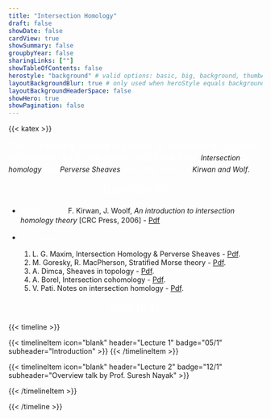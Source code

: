 ```yaml
---
title: "Intersection Homology"
draft: false
showDate: false
cardView: true
showSummary: false
groupbyYear: false
sharingLinks: [""]
showTableOfContents: false
herostyle: "background" # valid options: basic, big, background, thumbAndBackground
layoutBackgroundBlur: true # only used when heroStyle equals background or thumbAndBackground
layoutBackgroundHeaderSpace: false
showHero: true
showPagination: false
---
```

{{< katex >}} 

<html>
<head>
    <link rel="stylesheet" href="https://cdnjs.cloudflare.com/ajax/libs/KaTeX/0.7.1/katex.min.css">
    <script src="https://cdnjs.cloudflare.com/ajax/libs/KaTeX/0.7.1/katex.min.js"></script>
    <script src="https://cdnjs.cloudflare.com/ajax/libs/KaTeX/0.7.1/contrib/auto-render.min.js"></script>
</head>
<body>
    <script>
      renderMathInElement(
          document.body,
          {
              delimiters: [
                  {left: "$$", right: "$$", display: true},
                  {left: "\\[", right: "\\]", display: true},
                  {left: "$", right: "$", display: false},
                  {left: "\\(", right: "\\)", display: false}
              ]
          }
      );
    </script>
</body>
</html>

<a style= "font-family: 'Bebas'; color: white; font-size: 15pt">This is a reading seminar organized by professors of Algebraic depertment. In this seminar we will learn about</a> *Intersection homology* <a style= "font-family: 'Bebas'; color: white; font-size: 15pt">and</a> *Perverse Sheaves* <a style= "font-family: 'Bebas'; color: white; font-size: 15pt">from the book of</a> *Kirwan and Wolf*.

<center>
   <a style= "font-family: 'Bebas'; font-variant: small-caps; color: white; font-size: 21pt"> References</a>
</center>

- <a style= "font-family: 'Bebas'; font-variant: small-caps; color: white; font-size: 14pt"> Main Text :</a> F. Kirwan, J. Woolf, *An introduction to intersection homology theory* [CRC Press, 2006] - [Pdf](./documents/Frances%20Kirwan,%20Jonathan%20Woolf.pdf)
- <a style= "font-family: 'Bebas'; font-variant: small-caps; color: white; font-size: 14pt"> Furthers :</a> 
  
     1. L. G. Maxim, Intersection Homology & Perverse Sheaves - [Pdf](./documents/Laurenţiu%20G.%20Maxim%20.pdf).
     2. M. Goresky, R. MacPherson, Stratified Morse theory - [Pdf](./documents/Stratified%20Morse%20Theory.pdf).
     3. A. Dimca, Sheaves in topology - [Pdf](./documents/(Universitext)%20Alexandru%20Dimca.pdf).
     4. A. Borel, Intersection cohomology - [Pdf](./documents/(Progress%20in%20Mathematics%2050)%20Armand%20Borel%20(auth.)%20.pdf).
     5. V. Pati. Notes on intersection homology - [Pdf](./documents/Intersection%20homology(pati).pdf).

<center>
   <a style= "font-family: 'Bebas'; font-variant: small-caps; color: white; font-size: 21pt"> Schedule</a>
</center>

{{< timeline >}}

{{< timelineItem icon="blank" header="Lecture 1" badge="05/1" subheader="Introduction" >}}
    <!-- jjjj -->
{{< /timelineItem >}}


{{< timelineItem icon="blank" header="Lecture 2" badge="12/1" subheader="Overview talk by Prof. Suresh Nayak" >}}
    
{{< /timelineItem >}}


{{< /timeline >}}
